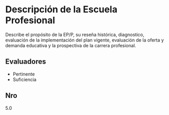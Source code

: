 # Descripción de la Escuela Profesional

Describe el propósito de la EP/P, su reseña histórica, diagnostico, evaluación de la implementación del plan vigente, evaluación de la oferta y demanda educativa y la prospectiva de la carrera profesional.

## Evaluadores
* Pertinente
* Suficiencia


## Nro
5.0
